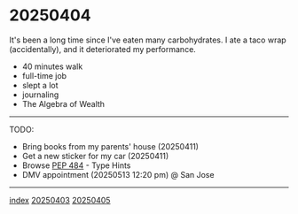 <head><meta name="viewport" content="width=device-width, initial-scale=1.0, user-scalable=yes" /><meta charset="UTF-8"></head>

# 20250404

It's been a long time since I've eaten many carbohydrates. I ate a taco wrap (accidentally), and it deteriorated my performance.

- 40 minutes walk
- full-time job
- slept a lot
- journaling
- The Algebra of Wealth

---

TODO:

- Bring books from my parents' house (20250411)
- Get a new sticker for my car (20250411)
- Browse [PEP 484](https://peps.python.org/pep-0484/) - Type Hints
- DMV appointment (20250513 12:20 pm) @ San Jose

---

[index](../../index.html)
[20250403](20250403.html)
[20250405](20250405.html)
